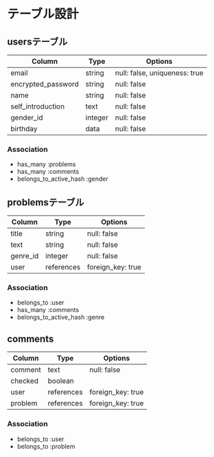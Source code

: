 # テーブル設計

## usersテーブル

| Column            | Type               | Options                       |
| ----------------- | ------------------ | ----------------------------- |
| email             | string             |  null: false, uniqueness: true|
| encrypted_password| string             |  null: false                  |
| name              | string             |  null: false                  |
| self_introduction | text               |  null: false                  |
| gender_id         | integer            |  null: false                  |
| birthday          | data               |  null: false                  |   

### Association

- has_many :problems
- has_many :comments
- belongs_to_active_hash :gender

## problemsテーブル

| Column        | Type       | Options           |
| ------------- | ---------- | ----------------- |
| title         | string     | null: false       |
| text          | string     | null: false       |
| genre_id      | integer    | null: false       |
| user          | references | foreign_key: true |

### Association

- belongs_to :user
- has_many :comments
- belongs_to_active_hash :genre

## comments

| Column             | Type       | Options           |
| ------------------ | ---------- | ----------------- |
| comment            | text       | null: false       |
| checked            | boolean    |                   |
| user               | references | foreign_key: true |
| problem            | references | foreign_key: true |

### Association

- belongs_to :user
- belongs_to :problem
